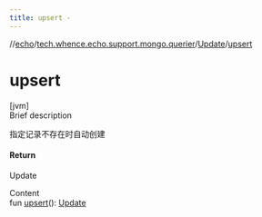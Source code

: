 ```yaml
---
title: upsert -
---
```

//[echo](../../index.md)/[tech.whence.echo.support.mongo.querier](../index.md)/[Update](index.md)/[upsert](upsert.md)



# upsert  
[jvm]  
Brief description  


指定记录不存在时自动创建



#### Return  


Update

  
Content  
fun [upsert](upsert.md)(): [Update](index.md)  



